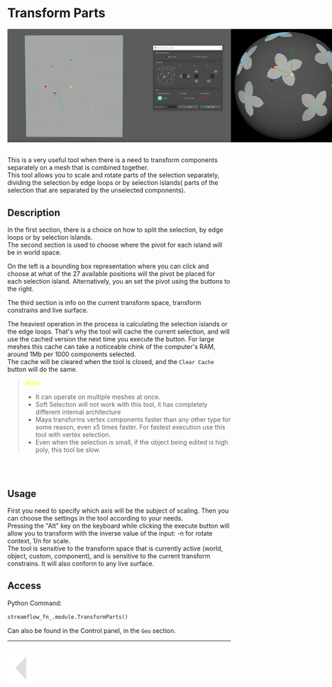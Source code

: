 # Transform Parts



<div style="display: flex; flex-direction: row;">
<img src="../../media/gif/transform_individually.gif" alt="drawing" width="900"/>
<img src="../../media/gif/transform_individually_ex_2.gif" alt="drawing" width="900"/>
</div>

<br>

This is a very useful tool when there is a need to transform components separately on a mesh that is combined together.<br>
This tool allows you to scale and rotate parts of the selection separately, dividing the selection by edge loops or by selection islands( parts of the selection that are separated by the unselected components).<br>

## Description 
In the first section, there is a choice on how to split the selection, by edge loops or by selection islands.<br>
The second section is used to choose where the pivot for each island will be in world space. <br>

On the left is a bounding box representation where you can click and choose at what of the 27 available positions will the pivot be placed for each selection island. Alternatively, you an set the pivot using the buttons to the right.<br>

The third section is info on the current transform space, transform constrains and live surface.

The heaviest operation in the process is calculating the selection islands or the edge loops. That's why the tool will cache the current selection, and will use the cached version the next time you execute the button. For large meshes this cache can take a noticeable chink of the computer's RAM, around 1Mb per 1000 components selected.<br>
The cache will be cleared when the tool is closed, and the `Clear Cache` button will do the same.

> <span style="color: yellow;">Note :</span>
>  * It can operate on multiple meshes at once.
>  * Soft Selection will not work with this tool, it has completely different internal architecture
>  * Maya transforms vertex components faster than any other type for some reason, even x5 times faster. For fastest execution use this tool with vertex selection.
>  * Even when the selection is small, if the object being edited is high poly, this tool be slow.

<br>
<br>

## Usage
First you need to specify which axis will be the subject of scaling. Then you can choose the settings in the tool according to your needs.<br>
Pressing the "Alt" key on the keyboard while clicking the execute button will allow you to transform with the inverse value of the input: -n for rotate context, 1/n for scale.<br>
The tool is sensitive to the transform space that is currently active (world, object, custom, component), and is sensitive to the current transform constrains. It will also conform to any live surface.

## Access

Python Command:
```python
streamflow_fn_.module.TransformParts()
```
Can also be found in the Control panel, in the `Geo` section.
    

---

<br>


<a href="../../v_01_01_00_README.md#transform-individually">
    <img src="../../media/icons/Arrow_v2_LEFT.png" alt="BackArrow" height="60">
</a>